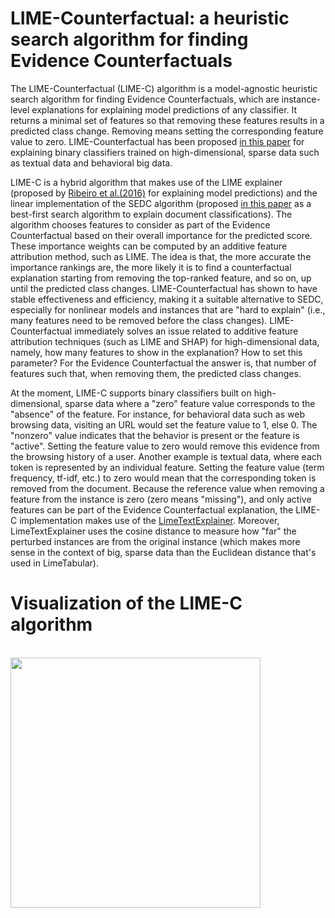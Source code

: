 # LIME-Counterfactual: a heuristic search algorithm for finding Evidence Counterfactuals

The LIME-Counterfactual (LIME-C) algorithm is a model-agnostic heuristic search algorithm for finding Evidence Counterfactuals, which are instance-level explanations for explaining model predictions of any classifier. It returns a minimal set of features so that removing these features results in a predicted class change. Removing means setting the corresponding feature value to zero. LIME-Counterfactual has been proposed [in this paper](https://arxiv.org/abs/1912.01819) for explaining binary classifiers trained on high-dimensional, sparse data such as textual data and behavioral big data. 

LIME-C is a hybrid algorithm that makes use of the LIME explainer (proposed by [Ribeiro et al.(2016)](https://dl.acm.org/doi/10.1145/2939672.2939778) for explaining model predictions) and the linear implementation of the SEDC algorithm (proposed [in this paper](https://papers.ssrn.com/sol3/papers.cfm?abstract_id=2282998) as a best-first search algorithm to explain document classifications). The algorithm chooses features to consider as part of the Evidence Counterfactual based on their overall importance for the predicted score. These importance weights can be computed by an additive feature attribution method, such as LIME. The idea is that, the more accurate the importance rankings are, the more likely it is to find a counterfactual explanation starting from removing the top-ranked feature, and so on, up until the predicted class changes. LIME-Counterfactual has shown to have stable effectiveness and efficiency, making it a suitable alternative to SEDC, especially for nonlinear models and instances that are "hard to explain" (i.e., many features need to be removed before the class changes). LIME-Counterfactual immediately solves an issue related to additive feature attribution techniques (such as LIME and SHAP) for high-dimensional data, namely, how many features to show in the explanation? How to set this parameter? For the Evidence Counterfactual the answer is, that number of features such that, when removing them, the predicted class changes. 

At the moment, LIME-C supports binary classifiers built on high-dimensional, sparse data where a "zero" feature value corresponds to the "absence" of the feature. For instance, for behavioral data such as web browsing data, visiting an URL would set the feature value to 1, else 0. The "nonzero" value indicates that the behavior is present or the feature is "active". Setting the feature value to zero would remove this evidence from the browsing history of a user. Another example is textual data, where each token is represented by an individual feature. Setting the feature value (term frequency, tf-idf, etc.) to zero would mean that the corresponding token is removed from the document. Because the reference value when removing a feature from the instance is zero (zero means "missing"), and only active features can be part of the Evidence Counterfactual explanation, the LIME-C implementation makes use of the [LimeTextExplainer](https://github.com/marcotcr/lime/blob/master/lime/lime_text.py). Moreover, LimeTextExplainer uses the cosine distance to measure how "far" the perturbed instances are from the original instance (which makes more sense in the context of big, sparse data than the Euclidean distance that's used in LimeTabular). 

# Visualization of the LIME-C algorithm

<br>
<img height="400" src="https://github.com/yramon/LimeCounterfactual/blob/master/img/LimeCounterfactual.png" />
<br>

